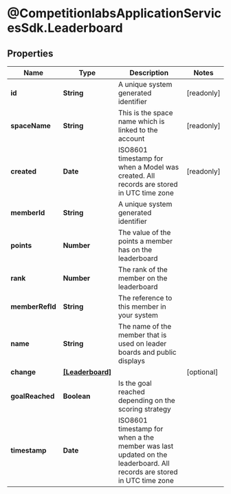 # @CompetitionlabsApplicationServicesSdk.Leaderboard

## Properties

Name | Type | Description | Notes
------------ | ------------- | ------------- | -------------
**id** | **String** | A unique system generated identifier | [readonly] 
**spaceName** | **String** | This is the space name which is linked to the account | [readonly] 
**created** | **Date** | ISO8601 timestamp for when a Model was created. All records are stored in UTC time zone | [readonly] 
**memberId** | **String** | A unique system generated identifier | 
**points** | **Number** | The value of the points a member has on the leaderboard | 
**rank** | **Number** | The rank of the member on the leaderboard | 
**memberRefId** | **String** | The reference to this member in your system | 
**name** | **String** | The name of the member that is used on leader boards and public displays | 
**change** | [**[Leaderboard]**](Leaderboard.md) |  | [optional] 
**goalReached** | **Boolean** | Is the goal reached depending on the scoring strategy | 
**timestamp** | **Date** | ISO8601 timestamp for when a the member was last updated on the leaderboard. All records are stored in UTC time zone | 


